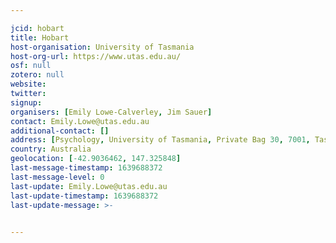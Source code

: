 ```yaml
---

jcid: hobart
title: Hobart
host-organisation: University of Tasmania
host-org-url: https://www.utas.edu.au/
osf: null
zotero: null
website: 
twitter: 
signup: 
organisers: [Emily Lowe-Calverley, Jim Sauer]
contact: Emily.Lowe@utas.edu.au
additional-contact: []
address: [Psychology, University of Tasmania, Private Bag 30, 7001, Tasmania]
country: Australia
geolocation: [-42.9036462, 147.325848]
last-message-timestamp: 1639688372
last-message-level: 0
last-update: Emily.Lowe@utas.edu.au
last-update-timestamp: 1639688372
last-update-message: >-
  

---
```





